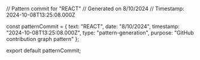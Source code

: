 // Pattern commit for "REACT"
// Generated on 8/10/2024
// Timestamp: 2024-10-08T13:25:08.000Z

const patternCommit = {
  text: "REACT",
  date: "8/10/2024",
  timestamp: "2024-10-08T13:25:08.000Z",
  type: "pattern-generation",
  purpose: "GitHub contribution graph pattern"
};

export default patternCommit;
